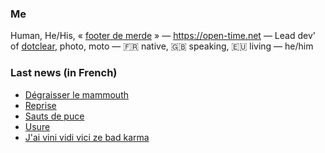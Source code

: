 ### Me

Human, He/His, « [footer de merde](https://open-time.net/post/2013/07/17/La-veritable-histoire-du-Footer-de-merde-) » — https://open-time.net — Lead dev' of [dotclear](https://git.dotclear.org/dev/dotclear), photo, moto — 🇫🇷 native, 🇬🇧 speaking, 🇪🇺 living — he/him

### Last news (in French)

<!-- BLOG-POST-LIST:START -->
- [Dégraisser le mammouth](https://open-time.net/post/2022/08/30/Degraisser-le-mammouth)
- [Reprise](https://open-time.net/post/2022/08/29/Reprise)
- [Sauts de puce](https://open-time.net/post/2022/08/28/Sauts-de-puce)
- [Usure](https://open-time.net/post/2022/08/27/Usure)
- [J&#39;ai vini vidi vici ze bad karma](https://open-time.net/post/2022/08/26/J-ai-vini-vidi-vici-ze-bad-karma)
<!-- BLOG-POST-LIST:END -->
